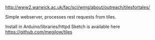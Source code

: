 http://www2.warwick.ac.uk/fac/sci/wmg/about/outreach/tilesfortales/

Simple webserver, processes rest requests from tiles.

Install in Arduino/libraries/httpd Sketch is available here https://github.com/megjlow/tiles
